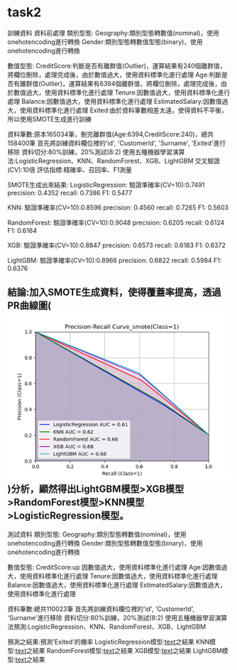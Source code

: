# task2
訓練資料
資料前處理
類別型態:
Geography:類別型態轉數值(nominal)，使用onehotencoding進行轉換
Gender:類別型態轉數值型態(binary)，使用onehotencoding進行轉換

數值型態:
CreditScore:判斷是否有離群值(Outlier)，運算結果有240個離群值，將欄位刪除，處理完成後，由於數值過大，使用資料標準化進行處理
Age:判斷是否有離群值(Outlier)，運算結果有6394個離群值，將欄位刪除，處理完成後，由於數值過大，使用資料標準化進行處理
Tenure:因數值過大，使用資料標準化進行處理
Balance:因數值過大，使用資料標準化進行處理
EstimatedSalary:因數值過大，使用資料標準化進行處理
Exited:由於資料筆數相差太遠，使得資料不平衡，所以使用SMOTE生成進行訓練

資料筆數:原本165034筆，刪完離群值(Age:6394,CreditScore:240)，總共158400筆
首先將訓練資料欄位裡的'id', 'CustomerId', 'Surname', 'Exited'進行移除
資料切分:80%訓練，20%測試(8:2)
使用五種機器學習演算法:LogisticRegression、KNN、RandomForest、XGB、LightGBM
交叉驗證(CV):10倍
評估指標:精確率、召回率、F1測量

SMOTE生成出來結果:
LogisticRegression:
驗證準確率(CV=10):0.7491
precision: 0.4352
recall: 0.7386
F1: 0.5477

KNN:
驗證準確率(CV=10):0.8596
precision: 0.4560
recall: 0.7265
F1: 0.5603

RandomForest:
驗證準確率(CV=10):0.9048
precision: 0.6205
recall: 0.6124
F1: 0.6164

XGB:
驗證準確率(CV=10):0.8847
precision: 0.6573
recall: 0.6183
F1: 0.6372

LightGBM:
驗證準確率(CV=10):0.8966
precision: 0.6822
recall: 0.5984
F1: 0.6376

結論:加入SMOTE生成資料，使得覆蓋率提高，透過PR曲線圖(![alt text](<Precision-Recall Curve_smote.png>))分析，顯然得出LightGBM模型>XGB模型>RandomForest模型>KNN模型>LogisticRegression模型。
-------------------------------------------------------------------------------------------------
測試資料
類別型態:
Geography:類別型態轉數值(nominal)，使用onehotencoding進行轉換
Gender:類別型態轉數值型態(binary)，使用onehotencoding進行轉換

數值型態:
CreditScore:up 因數值過大，使用資料標準化進行處理
Age:因數值過大，使用資料標準化進行處理
Tenure:因數值過大，使用資料標準化進行處理
Balance:因數值過大，使用資料標準化進行處理
EstimatedSalary:因數值過大，使用資料標準化進行處理

資料筆數:總共110023筆
首先將訓練資料欄位裡的'id', 'CustomerId', 'Surname'進行移除
資料切分:80%訓練，20%測試(8:2)
使用五種機器學習演算法預測:LogisticRegression、KNN、RandomForest、XGB、LightGBM

預測之結果:預測'Exited'的機率
LogisticRegression模型:[text](y_pred_Exited_LR.csv)之結果
KNN模型:[text](y_pred_Exited_KNN.csv)之結果
RandomForest模型:[text](y_pred_Exited_RF.csv)之結果
XGB模型:[text](y_pred_Exited_XGB.csv)之結果
LightGBM模型:[text](y_pred_Exited_LightGBM.csv)之結果



